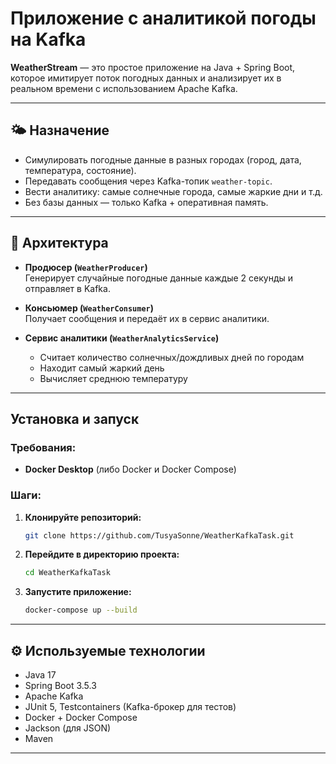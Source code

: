 # Приложение с аналитикой погоды на Kafka

**WeatherStream** — это простое приложение на Java + Spring Boot, которое имитирует поток погодных данных и анализирует их в реальном времени с использованием Apache Kafka.

---

## 🌤️ Назначение

- Симулировать погодные данные в разных городах (город, дата, температура, состояние).
- Передавать сообщения через Kafka-топик `weather-topic`.
- Вести аналитику: самые солнечные города, самые жаркие дни и т.д.
- Без базы данных — только Kafka + оперативная память.

---

## 🧩 Архитектура

- **Продюсер (`WeatherProducer`)**  
  Генерирует случайные погодные данные каждые 2 секунды и отправляет в Kafka.

- **Консьюмер (`WeatherConsumer`)**  
  Получает сообщения и передаёт их в сервис аналитики.

- **Сервис аналитики (`WeatherAnalyticsService`)**  
  - Считает количество солнечных/дождливых дней по городам  
  - Находит самый жаркий день  
  - Вычисляет среднюю температуру  

---
## Установка и запуск

### Требования:
- **Docker Desktop** (либо Docker и Docker Compose)

### Шаги:
1. **Клонируйте репозиторий:**
   ```bash
   git clone https://github.com/TusyaSonne/WeatherKafkaTask.git
   ```
2. **Перейдите в директорию проекта:**
   ```bash
   cd WeatherKafkaTask
   ```
3. **Запустите приложение:**
   ```bash
   docker-compose up --build
   ```

---
## ⚙️ Используемые технологии

- Java 17
- Spring Boot 3.5.3
- Apache Kafka
- JUnit 5, Testcontainers (Kafka-брокер для тестов)
- Docker + Docker Compose
- Jackson (для JSON)
- Maven

---
